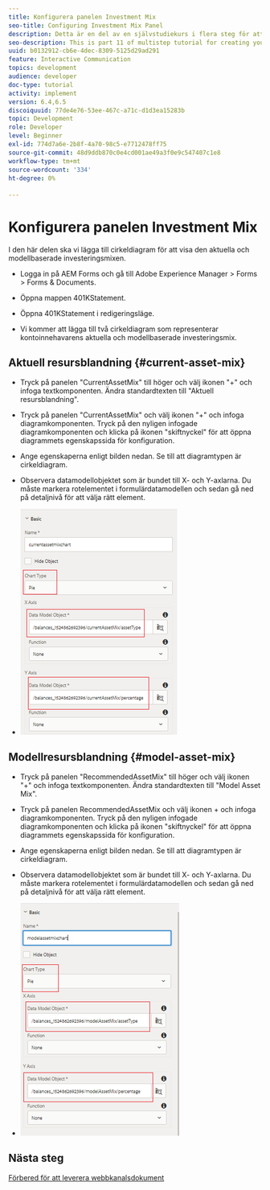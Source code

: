 ```yaml
---
title: Konfigurera panelen Investment Mix
seo-title: Configuring Investment Mix Panel
description: Detta är en del av en självstudiekurs i flera steg för att skapa ditt första interaktiva kommunikationsdokument. I det här avsnittet kommer vi att lägga till cirkeldiagram för att visa den aktuella och modellens investeringsmix.
seo-description: This is part 11 of multistep tutorial for creating your first interactive communications document.In this part, we will add pie charts to display the current and model investment mix.
uuid: b0132912-cb6e-4dec-8309-5125d29ad291
feature: Interactive Communication
topics: development
audience: developer
doc-type: tutorial
activity: implement
version: 6.4,6.5
discoiquuid: 77de4e76-53ee-467c-a71c-d1d3ea15283b
topic: Development
role: Developer
level: Beginner
exl-id: 774d7a6e-2b8f-4a70-98c5-e7712478ff75
source-git-commit: 48d9ddb870c0e4cd001ae49a3f0e9c547407c1e8
workflow-type: tm+mt
source-wordcount: '334'
ht-degree: 0%

---
```


# Konfigurera panelen Investment Mix

I den här delen ska vi lägga till cirkeldiagram för att visa den aktuella och modellbaserade investeringsmixen.

* Logga in på AEM Forms och gå till Adobe Experience Manager > Forms > Forms &amp; Documents.

* Öppna mappen 401KStatement.

* Öppna 401KStatement i redigeringsläge.

* Vi kommer att lägga till två cirkeldiagram som representerar kontoinnehavarens aktuella och modellbaserade investeringsmix.

## Aktuell resursblandning {#current-asset-mix}

* Tryck på panelen &quot;CurrentAssetMix&quot; till höger och välj ikonen &quot;+&quot; och infoga textkomponenten. Ändra standardtexten till &quot;Aktuell resursblandning&quot;.

* Tryck på panelen &quot;CurrentAssetMix&quot; och välj ikonen &quot;+&quot; och infoga diagramkomponenten. Tryck på den nyligen infogade diagramkomponenten och klicka på ikonen &quot;skiftnyckel&quot; för att öppna diagrammets egenskapssida för konfiguration.

* Ange egenskaperna enligt bilden nedan. Se till att diagramtypen är cirkeldiagram.

* Observera datamodellobjektet som är bundet till X- och Y-axlarna. Du måste markera rotelementet i formulärdatamodellen och sedan gå ned på detaljnivå för att välja rätt element.

* ![currentassetmix](assets/currentassetmixchart.png)

## Modellresursblandning {#model-asset-mix}

* Tryck på panelen &quot;RecommendedAssetMix&quot; till höger och välj ikonen &quot;+&quot; och infoga textkomponenten. Ändra standardtexten till &quot;Model Asset Mix&quot;.

* Tryck på panelen RecommendedAssetMix och välj ikonen + och infoga diagramkomponenten. Tryck på den nyligen infogade diagramkomponenten och klicka på ikonen &quot;skiftnyckel&quot; för att öppna diagrammets egenskapssida för konfiguration.

* Ange egenskaperna enligt bilden nedan. Se till att diagramtypen är cirkeldiagram.

* Observera datamodellobjektet som är bundet till X- och Y-axlarna. Du måste markera rotelementet i formulärdatamodellen och sedan gå ned på detaljnivå för att välja rätt element.

* ![assettype](assets/modelassettypechart.png)

## Nästa steg

[Förbered för att leverera webbkanalsdokument](./parttwelve.md)
